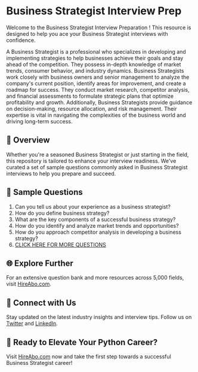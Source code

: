 # Business Strategist Interview Prep

Welcome to the Business Strategist Interview Preparation ! This resource is designed to help you ace your Business Strategist interviews with confidence.

A Business Strategist is a professional who specializes in developing and implementing strategies to help businesses achieve their goals and stay ahead of the competition. They possess in-depth knowledge of market trends, consumer behavior, and industry dynamics. Business Strategists work closely with business owners and senior management to analyze the company's current position, identify areas for improvement, and create a roadmap for success. They conduct market research, competitor analysis, and financial assessments to formulate strategic plans that optimize profitability and growth. Additionally, Business Strategists provide guidance on decision-making, resource allocation, and risk management. Their expertise is vital in navigating the complexities of the business world and driving long-term success.

## 🚀 Overview

Whether you're a seasoned Business Strategist or just starting in the field, this repository is tailored to enhance your interview readiness. We've curated a set of sample questions commonly asked in Business Strategist interviews to help you prepare and succeed.

## 📝 Sample Questions

1. Can you tell us about your experience as a business strategist?
2. How do you define business strategy?
3. What are the key components of a successful business strategy?
4. How do you identify and analyze market trends and opportunities?
5. How do you approach competitor analysis in developing a business strategy?
6. [CLICK HERE FOR MORE QUESTIONS](https://hireabo.com/job/1_4_28/Business%20Strategist)

## 🌐 Explore Further

For an extensive question bank and more resources across 5,000 fields, visit [HireAbo.com](https://www.hireabo.com).

## 📱 Connect with Us

Stay updated on the latest industry insights and interview tips. Follow us on [Twitter](https://twitter.com/hireabo) and [LinkedIn](https://www.linkedin.com/in/hire-abo-3609972a8/).

## 🚀 Ready to Elevate Your Python Career?

Visit [HireAbo.com](https://www.hireabo.com) now and take the first step towards a successful Business Strategist career!